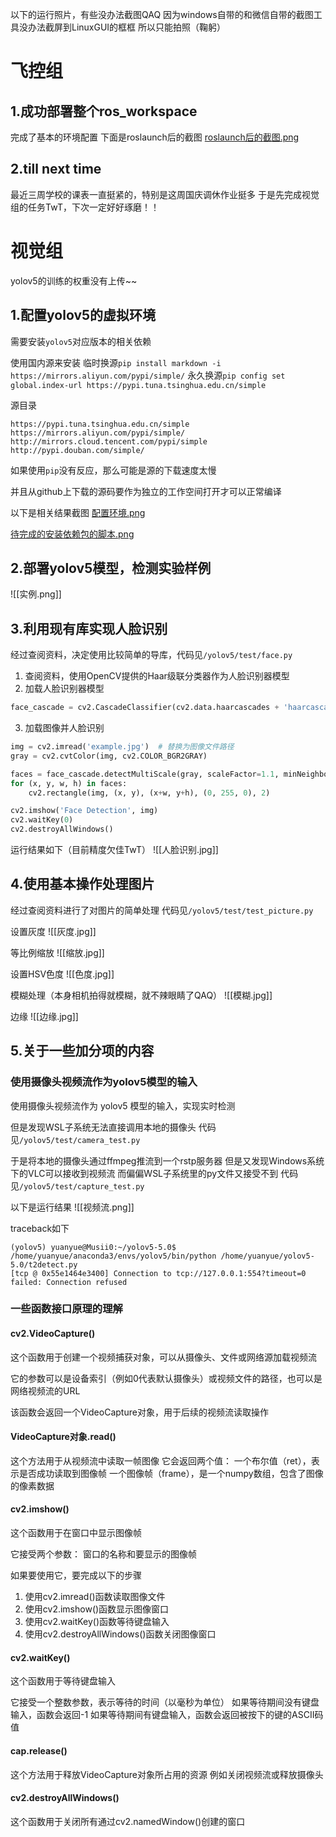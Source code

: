 以下的运行照片，有些没办法截图QAQ
因为windows自带的和微信自带的截图工具没办法截屏到LinuxGUI的框框
所以只能拍照（鞠躬）
# 飞控组
## 1.成功部署整个ros_workspace
完成了基本的环境配置
下面是roslaunch后的截图
[roslaunch后的截图.png](workspace/week3/week3_asset/待完成的安装依赖包的脚本.png)

## 2.till next time
最近三周学校的课表一直挺紧的，特别是这周国庆调休作业挺多
于是先完成视觉组的任务TwT，下次一定好好琢磨！！


# 视觉组
yolov5的训练的权重没有上传~~
## 1.配置yolov5的虚拟环境
需要安装`yolov5`对应版本的相关依赖

使用国内源来安装
临时换源`pip install markdown -i https://mirrors.aliyun.com/pypi/simple/`
永久换源`pip config set global.index-url https://pypi.tuna.tsinghua.edu.cn/simple`

源目录
```
https://pypi.tuna.tsinghua.edu.cn/simple
https://mirrors.aliyun.com/pypi/simple/
http://mirrors.cloud.tencent.com/pypi/simple
http://pypi.douban.com/simple/
```

如果使用`pip`没有反应，那么可能是源的下载速度太慢

并且从github上下载的源码要作为独立的工作空间打开才可以正常编译

以下是相关结果截图
[配置环境.png](https://github.com/skyswordx/Tutorial_2023/blob/main/workspace/week3/week3_asset/%E9%85%8D%E7%BD%AE%E7%8E%AF%E5%A2%83.png)

[待完成的安装依赖包的脚本.png](https://github.com/skyswordx/Tutorial_2023/blob/main/workspace/week3/week3_asset/%E5%BE%85%E5%AE%8C%E6%88%90%E7%9A%84%E5%AE%89%E8%A3%85%E4%BE%9D%E8%B5%96%E5%8C%85%E7%9A%84%E8%84%9A%E6%9C%AC.png)
## 2.部署yolov5模型，检测实验样例

![[实例.png]]

## 3.利用现有库实现人脸识别
经过查阅资料，决定使用比较简单的导库，代码见`/yolov5/test/face.py`

1. 查阅资料，使用OpenCV提供的Haar级联分类器作为人脸识别器模型
2. 加载人脸识别器模型
```python
face_cascade = cv2.CascadeClassifier(cv2.data.haarcascades + 'haarcascade_frontalface_default.xml')
```
3. 加载图像并人脸识别
```python
img = cv2.imread('example.jpg')  # 替换为图像文件路径
gray = cv2.cvtColor(img, cv2.COLOR_BGR2GRAY)

faces = face_cascade.detectMultiScale(gray, scaleFactor=1.1, minNeighbors=5, minSize=(30, 30))
for (x, y, w, h) in faces:
    cv2.rectangle(img, (x, y), (x+w, y+h), (0, 255, 0), 2)

cv2.imshow('Face Detection', img)
cv2.waitKey(0)
cv2.destroyAllWindows()
```

运行结果如下（目前精度欠佳TwT）
![[人脸识别.jpg]]

## 4.使用基本操作处理图片
经过查阅资料进行了对图片的简单处理
代码见`/yolov5/test/test_picture.py`

设置灰度
![[灰度.jpg]]

等比例缩放
![[缩放.jpg]]

设置HSV色度
![[色度.jpg]]

模糊处理（本身相机拍得就模糊，就不辣眼睛了QAQ）
![[模糊.jpg]]

边缘
![[边缘.jpg]]


## 5.关于一些加分项的内容
### 使用摄像头视频流作为yolov5模型的输入
使用摄像头视频流作为 yolov5 模型的输入，实现实时检测

但是发现WSL子系统无法直接调用本地的摄像头
代码见`/yolov5/test/camera_test.py`

于是将本地的摄像头通过ffmpeg推流到一个rstp服务器
但是又发现Windows系统下的VLC可以接收到视频流
而偏偏WSL子系统里的py文件又接受不到
代码见`/yolov5/test/capture_test.py`

以下是运行结果
![[视频流.png]]

traceback如下
```
(yolov5) yuanyue@Musii0:~/yolov5-5.0$ /home/yuanyue/anaconda3/envs/yolov5/bin/python /home/yuanyue/yolov5-5.0/t2detect.py
[tcp @ 0x55e1464e3400] Connection to tcp://127.0.0.1:554?timeout=0 failed: Connection refused
```
### 一些函数接口原理的理解
#### cv2.VideoCapture()
这个函数用于创建一个视频捕获对象，可以从摄像头、文件或网络源加载视频流

它的参数可以是设备索引（例如0代表默认摄像头）或视频文件的路径，也可以是网络视频流的URL

该函数会返回一个VideoCapture对象，用于后续的视频流读取操作

#### VideoCapture对象.read()
这个方法用于从视频流中读取一帧图像
它会返回两个值：
一个布尔值（ret），表示是否成功读取到图像帧
一个图像帧（frame），是一个numpy数组，包含了图像的像素数据

#### cv2.imshow()
这个函数用于在窗口中显示图像帧

它接受两个参数：
窗口的名称和要显示的图像帧

如果要使用它，要完成以下的步骤
1. 使用cv2.imread()函数读取图像文件
2. 使用cv2.imshow()函数显示图像窗口
3. 使用cv2.waitKey()函数等待键盘输入
4. 使用cv2.destroyAllWindows()函数关闭图像窗口
#### cv2.waitKey()
这个函数用于等待键盘输入

它接受一个整数参数，表示等待的时间（以毫秒为单位）
如果等待期间没有键盘输入，函数会返回-1
如果等待期间有键盘输入，函数会返回被按下的键的ASCII码值


#### cap.release()
这个方法用于释放VideoCapture对象所占用的资源
例如关闭视频流或释放摄像头

#### cv2.destroyAllWindows()
这个函数用于关闭所有通过cv2.namedWindow()创建的窗口
